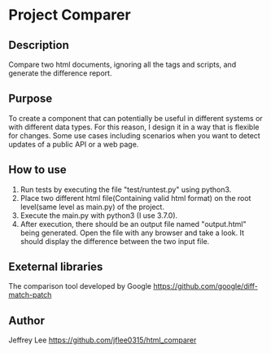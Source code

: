 # Project Comparer

## Description

Compare two html documents, ignoring all the tags and scripts, and generate the difference report.

## Purpose

To create a component that can potentially be useful in different systems or with different data types. For this reason, I design it in a way that is flexible for changes.
Some use cases including scenarios when you want to detect updates of a public API or a web page.

## How to use

1. Run tests by executing the file "test/runtest.py" using python3.
2. Place two different html file(Containing valid html format) on the root level(same level as main.py) of the project.
3. Execute the main.py with python3 (I use 3.7.0).
4. After execution, there should be an output file named "output.html" being generated. Open the file with any browser and take a look. It should display the difference between the two input file.


## Exeternal libraries

The comparison tool developed by Google
https://github.com/google/diff-match-patch

## Author

Jeffrey Lee 
https://github.com/jflee0315/html_comparer